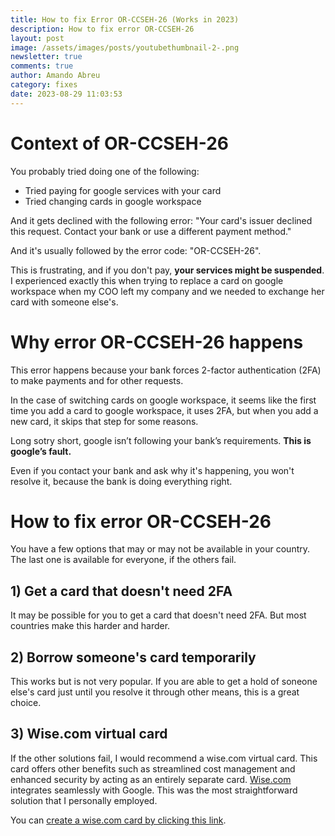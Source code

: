 ```yaml
---
title: How to fix Error OR-CCSEH-26 (Works in 2023)
description: How to fix error OR-CCSEH-26
layout: post
image: /assets/images/posts/youtubethumbnail-2-.png
newsletter: true
comments: true
author: Amando Abreu
category: fixes
date: 2023-08-29 11:03:53
---
```

# Context of OR-CCSEH-26
You probably tried doing one of the following:
- Tried paying for google services with your card
- Tried changing cards in google workspace

And it gets declined with the following error: "Your card's issuer declined this request. Contact your bank or use a different payment method." 

And it's usually followed by the error code: "OR-CCSEH-26".

This is frustrating, and if you don't pay, **your services might be suspended**. I experienced exactly this when trying to replace a card on google workspace when my COO left my company and we needed to exchange her card with someone else's.

# Why error OR-CCSEH-26 happens 

This error happens because your bank forces 2-factor authentication (2FA) to make payments and for other requests.

In the case of switching cards on google workspace, it seems like the first time you add a card to google workspace, it uses 2FA, but when you add a new card, it skips that step for some reasons.

Long sotry short, google isn’t following your bank’s requirements. **This is google’s fault.**

Even if you contact your bank and ask why it's happening, you won't resolve it, because the bank is doing everything right.

# How to fix error OR-CCSEH-26

You have a few options that may or may not be available in your country. The last one is available for everyone, if the others fail.

## 1) Get a card that doesn't need 2FA
It may be possible for you to get a card that doesn't need 2FA. But most countries make this harder and harder.

## 2) Borrow someone's card temporarily 
This works but is not very popular. If you are able to get a hold of soneone else's card just until you resolve it through other means, this is a great choice.

## 3) Wise.com virtual card
If the other solutions fail, I would recommend a wise.com virtual card. This card offers other benefits such as streamlined cost management and enhanced security by acting as an entirely separate card. <a href="https://wise.prf.hn/click/camref:1011ltUt7" target="_blank">Wise.com</a> integrates seamlessly with Google. This was the most straightforward solution that I personally employed.

You can <a href="https://wise.prf.hn/click/camref:1011ltUt7" target="_blank">create a wise.com card by clicking this link</a>.


